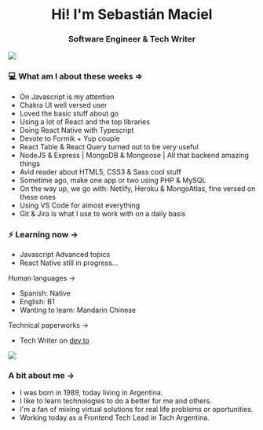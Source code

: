 <h1 align="center"> Hi! I'm Sebastián Maciel </h1>
<h3 align="center"> Software Engineer & Tech Writer</h3>

<img src="https://yata-apix-a9caea66-ad78-425f-aa08-e292558ebb65.lss.locawebcorp.com.br/b7c7dbff38ae4f419c94ce8d2254b9d9.png">

### 💻 What am I about these weeks =>


- On Javascript is my attention
- Chakra UI well versed user
- Loved the basic stuff about go 
- Using a lot of React and the top libraries
- Doing React Native with Typescript
- Devote to Formik + Yup couple
- React Table & React Query turned out to be very useful
- NodeJS & Express | MongoDB & Mongoose | All that backend amazing things
- Avid reader about HTML5, CSS3 & Sass cool stuff
- Sometime ago, make one app or two using PHP & MySQL
- On the way up, we go with: Netlify, Heroku & MongoAtlas, fine versed on these ones
- Using VS Code for almost everything
- Git & Jira is what I use to work with on a daily basis

### ⚡ Learning now ->

- Javascript Advanced topics
- React Native still in progress...

Human languages ->

- Spanish: Native
- English: B1
- Wanting to learn: Mandarin Chinese

Technical paperworks ->

- Tech Writer on [dev.to](https://dev.to/sebastianmaciel/)

<img src="https://yata-apix-a9caea66-ad78-425f-aa08-e292558ebb65.lss.locawebcorp.com.br/b7c7dbff38ae4f419c94ce8d2254b9d9.png">

### A bit about me ->

- I was born in 1989, today living in Argentina.
- I like to learn technologies to do a better for me and others.
- I'm a fan of mixing virtual solutions for real life problems or oportunities.
- Working today as a Frontend Tech Lead in Tach Argentina.
